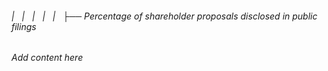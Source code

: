 ###### |   |   |   |   |   ├── Percentage of shareholder proposals disclosed in public filings

*Add content here*